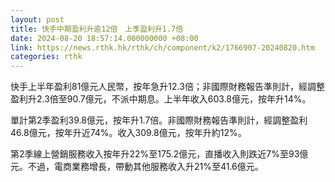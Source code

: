 ```yaml
---
layout: post
title: 快手中期盈利升逾12倍　上季盈利升1.7倍
date: 2024-08-20 18:57:14.000000000 +08:00
link: https://news.rthk.hk/rthk/ch/component/k2/1766907-20240820.htm
categories: rthk
---
```


快手上半年盈利81億元人民幣，按年急升12.3倍；非國際財務報告準則計，經調整盈利升2.3倍至90.7億元，不派中期息。上半年收入603.8億元，按年升14%。

單計第2季盈利39.8億元，按年升1.7倍。非國際財務報告準則計，經調整盈利46.8億元，按年升近74%。收入309.8億元，按年升約12%。

第2季線上營銷服務收入按年升22%至175.2億元，直播收入則跌近7%至93億元。不過，電商業務增長，帶動其他服務收入升21%至41.6億元。
